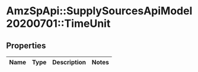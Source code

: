 # AmzSpApi::SupplySourcesApiModel20200701::TimeUnit

## Properties
Name | Type | Description | Notes
------------ | ------------- | ------------- | -------------

